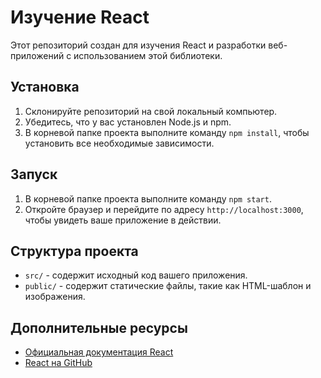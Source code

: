 
# Изучение React

Этот репозиторий создан для изучения React и разработки веб-приложений с использованием этой библиотеки.

## Установка

1. Склонируйте репозиторий на свой локальный компьютер.
2. Убедитесь, что у вас установлен Node.js и npm.
3. В корневой папке проекта выполните команду `npm install`, чтобы установить все необходимые зависимости.

## Запуск

1. В корневой папке проекта выполните команду `npm start`.
2. Откройте браузер и перейдите по адресу `http://localhost:3000`, чтобы увидеть ваше приложение в действии.

## Структура проекта

- `src/` - содержит исходный код вашего приложения.
- `public/` - содержит статические файлы, такие как HTML-шаблон и изображения.

## Дополнительные ресурсы

- [Официальная документация React](https://reactjs.org/docs)
- [React на GitHub](https://github.com/facebook/react)

